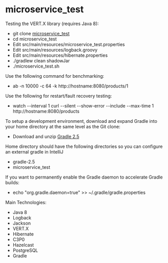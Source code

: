 # microservice_test

Testing the VERT.X library (requires Java 8):

* git clone [microservice_test](https://github.com/bitvector2/microservice_test.git)
* cd microservice_test
* Edit src/main/resources/microservice_test.properties
* Edit src/main/resources/logback.groovy
* Edit src/main/resources/hibernate.properties
* ./gradlew clean shadowJar
* ./microservice_test.sh

Use the following command for benchmarking:

* ab -n 10000 -c 64 -k http://hostname:8080/products/1

Use the following for restart/fault recovery testing:

* watch --interval 1 curl --silent --show-error --include --max-time 1 http://hostname:8080/products

To setup a development environment, download and expand Gradle into your home directory at the same level as the Git clone:

* Download and unzip [Gradle 2.5](https://services.gradle.org/distributions/gradle-2.5-all.zip)

Home directory should have the following directories so you can configure an external gradle in IntelliJ

* gradle-2.5
* microservice_test

If you want to permanently enable the Gradle daemon to accelerate Gradle builds:

* echo "org.gradle.daemon=true" >> ~/.gradle/gradle.properties

Main Technologies:

* Java 8
* Logback
* Jackson
* VERT.X
* Hibernate
* C3P0
* Hazelcast
* PostgreSQL
* Gradle
